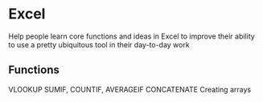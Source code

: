 
# Excel
Help people learn core functions and ideas in Excel to improve their ability to use a pretty ubiquitous tool in their day-to-day work

## Functions
VLOOKUP
SUMIF, COUNTIF, AVERAGEIF
CONCATENATE
Creating arrays
<!--stackedit_data:
eyJoaXN0b3J5IjpbLTIxMTUxNjA3NjldfQ==
-->